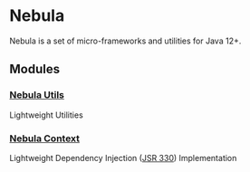 # Nebula

Nebula is a set of micro-frameworks and utilities for Java 12+.


## Modules

### [Nebula Utils](nebula-utils)

Lightweight Utilities


### [Nebula Context](nebula-context)

Lightweight Dependency Injection ([JSR 330](https://www.jcp.org/en/jsr/detail?id=330)) Implementation
